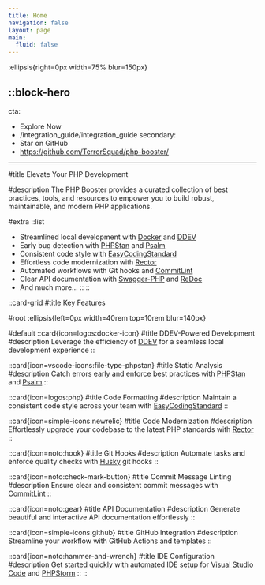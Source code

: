 ```yaml
---
title: Home
navigation: false
layout: page
main:
  fluid: false
---
```


:ellipsis{right=0px width=75% blur=150px}

::block-hero
---
cta:
  - Explore Now
  - /integration_guide/integration_guide
secondary:
  - Star on GitHub
  - https://github.com/TerrorSquad/php-booster/
---

#title
Elevate Your PHP Development

#description
The PHP Booster provides a curated collection of best practices, tools, and resources to empower you to build robust, maintainable, and modern PHP applications.

#extra
  ::list
  - Streamlined local development with [Docker](https://www.docker.com/) and [DDEV](https://www.ddev.com/)
  - Early bug detection with [PHPStan](https://phpstan.org/) and [Psalm](https://psalm.dev/)
  - Consistent code style with [EasyCodingStandard](https://github.com/easy-coding-standard/easy-coding-standard)
  - Effortless code modernization with [Rector](https://getrector.org/)
  - Automated workflows with Git hooks and [CommitLint](https://commitlint.js.org/)
  - Clear API documentation with [Swagger-PHP](https://zircote.github.io/swagger-php/) and [ReDoc](https://github.com/Redocly/redoc)
  - And much more...
  ::
::

::card-grid
#title
Key Features

#root
:ellipsis{left=0px width=40rem top=10rem blur=140px}

#default
  ::card{icon=logos:docker-icon}
  #title
  DDEV-Powered Development
  #description
  Leverage the efficiency of [DDEV](https://www.ddev.com/) for a seamless local development experience
  ::

  ::card{icon=vscode-icons:file-type-phpstan}
  #title
  Static Analysis
  #description
  Catch errors early and enforce best practices with [PHPStan](https://phpstan.org/) and [Psalm](https://psalm.dev/)
  ::

  ::card{icon=logos:php}
  #title
  Code Formatting
  #description
  Maintain a consistent code style across your team with [EasyCodingStandard](https://github.com/easy-coding-standard/easy-coding-standard)
  ::

  ::card{icon=simple-icons:newrelic}
  #title
  Code Modernization
  #description
  Effortlessly upgrade your codebase to the latest PHP standards with [Rector](https://getrector.org/)
  ::

  ::card{icon=noto:hook}
  #title
  Git Hooks
  #description
  Automate tasks and enforce quality checks with [Husky](https://typicode.github.io/husky/) git hooks
  ::

  ::card{icon=noto:check-mark-button}
  #title
  Commit Message Linting
  #description
  Ensure clear and consistent commit messages with [CommitLint](https://commitlint.js.org/)
  ::

  ::card{icon=noto:gear}
  #title
  API Documentation
  #description
  Generate beautiful and interactive API documentation effortlessly
  ::

  ::card{icon=simple-icons:github}
  #title
  GitHub Integration
  #description
  Streamline your workflow with GitHub Actions and templates
  ::

  ::card{icon=noto:hammer-and-wrench}
  #title
  IDE Configuration
  #description
  Get started quickly with automated IDE setup for [Visual Studio Code](https://code.visualstudio.com/) and [PHPStorm](https://www.jetbrains.com/phpstorm/)
  ::
::
